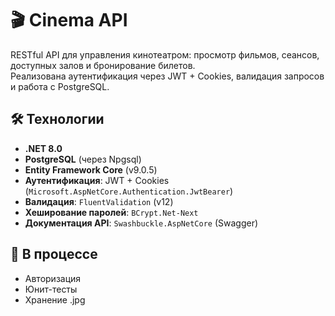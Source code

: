 # 🎬 Cinema API

RESTful API для управления кинотеатром: просмотр фильмов, сеансов, доступных залов и бронирование билетов.  
Реализована аутентификация через JWT + Cookies, валидация запросов и работа с PostgreSQL.

## 🛠 Технологии
- **.NET 8.0**
- **PostgreSQL** (через Npgsql)
- **Entity Framework Core** (v9.0.5)
- **Аутентификация**: JWT + Cookies (`Microsoft.AspNetCore.Authentication.JwtBearer`)
- **Валидация**: `FluentValidation` (v12)
- **Хеширование паролей**: `BCrypt.Net-Next`
- **Документация API**: `Swashbuckle.AspNetCore` (Swagger)

## 📌 В процессе
- Авторизация
- Юнит-тесты
- Хранение .jpg
